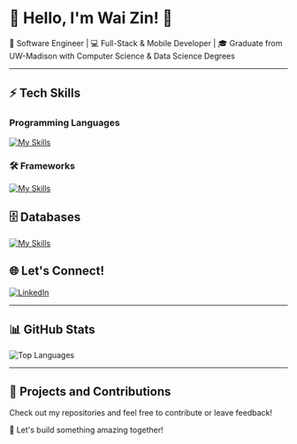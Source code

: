 # 🌟 Hello, I'm Wai Zin! 👋  
🚀 Software Engineer | 💻 Full-Stack & Mobile Developer | 🎓 Graduate from UW-Madison with Computer Science & Data Science Degrees

---

## ⚡ Tech Skills

### Programming Languages
[![My Skills](https://skillicons.dev/icons?i=java,py,js,html,css,c,cpp,cs,php,mysql)](https://skillicons.dev)

### 🛠️ Frameworks
[![My Skills](https://skillicons.dev/icons?i=react,nextjs,flask,spring,angular,django,fastapi,dotnet)](https://skillicons.dev)
  
## 🗄️ Databases  
[![My Skills](https://skillicons.dev/icons?i=mysql,mongodb,postgres,firebase,aws,azure)](https://skillicons.dev)  

## 🌐 Let's Connect!
[![LinkedIn](https://img.shields.io/badge/-LinkedIn-blue?style=flat-square&logo=linkedin)](https://www.linkedin.com/in/wai-zin-linn-254210221) 
<!-- ![![Portfolio](https://img.shields.io/badge/-Portfolio-black?style=flat-square&logo=github)](https://your-portfolio.com) -->  

---

## 📊 GitHub Stats

<!-- ![GitHub Stats](https://github-readme-stats.vercel.app/api?username=waizin28&show_icons=true&theme=radical)  -->
![Top Languages](https://github-readme-stats.vercel.app/api/top-langs/?username=waizin28&layout=compact&theme=radical)

---

## 📌 Projects and Contributions

Check out my repositories and feel free to contribute or leave feedback!

🌟 Let's build something amazing together!
